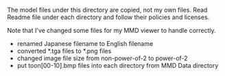 The model files under this directory are copied, not my own files.
Read Readme file under each directory and follow their policies and licenses.

Note that I've changed some files for my MMD viewer to handle correctly.
- renamed Japanese filename to English filename
- converted *.tga files to *.png files
- changed image file size from non-power-of-2 to power-of-2
- put toon[00-10].bmp files into each directory from MMD Data directory
